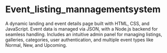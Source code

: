 # Event_listing_mannagementsystem
A dynamic landing and event details page built with HTML, CSS, and JavaScript. Event data is managed via JSON, with a Node.js backend for seamless handling. Includes an intuitive admin panel for managing listings, galleries, categories, user authentication, and multiple event types like Normal, New, and Upcoming.
